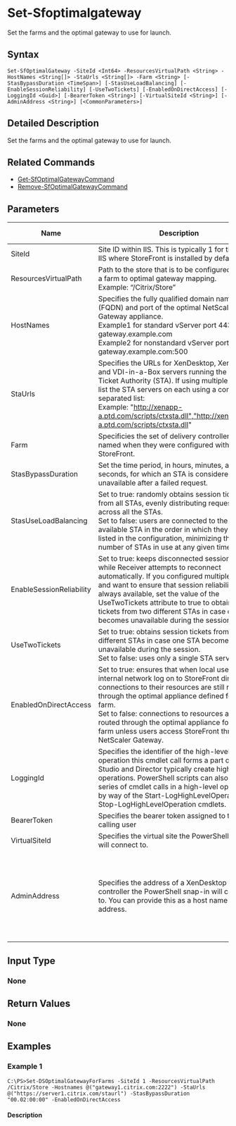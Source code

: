 ﻿
# Set-Sfoptimalgateway
Set the farms and the optimal gateway to use for launch.
## Syntax
```
Set-SfOptimalGateway -SiteId <Int64> -ResourcesVirtualPath <String> -HostNames <String[]> -StaUrls <String[]> -Farm <String> [-StasBypassDuration <TimeSpan>] [-StasUseLoadBalancing] [-EnableSessionReliability] [-UseTwoTickets] [-EnabledOnDirectAccess] [-LoggingId <Guid>] [-BearerToken <String>] [-VirtualSiteId <String>] [-AdminAddress <String>] [<CommonParameters>]
```
## Detailed Description
Set the farms and the optimal gateway to use for launch.


## Related Commands

* [Get-SfOptimalGatewayCommand](../Get-SfOptimalGatewayCommand/)
* [Remove-SfOptimalGatewayCommand](../Remove-SfOptimalGatewayCommand/)
## Parameters
| Name   | Description | Required? | Pipeline Input | Default Value |
| --- | --- | --- | --- | --- |
| SiteId | Site ID within IIS. This is typically 1 for the site in IIS where StoreFront is installed by default. | true | true (ByPropertyName) |  |
| ResourcesVirtualPath | Path to the store that is to be configured to have a farm to optimal gateway mapping.<br>Example: “/Citrix/Store” | true | true (ByPropertyName) |  |
| HostNames | Specifies the fully qualified domain name (FQDN) and port of the optimal NetScaler Gateway appliance.<br>Example1 for standard vServer port 443: gateway.example.com<br>Example2 for nonstandard vServer port 500: gateway.example.com:500 | true | false |  |
| StaUrls | Specifies the URLs for XenDesktop, XenApp, and VDI-in-a-Box servers running the Secure Ticket Authority (STA). If using multiple farms, list the STA servers on each using a comma separated list:<br>Example: "http://xenapp-a.ptd.com/scripts/ctxsta.dll","http://xendesktop-a.ptd.com/scripts/ctxsta.dll" | true | false |  |
| Farm | Specificies the set of delivery controllers, as named when they were configured with StoreFront. | true | false |  |
| StasBypassDuration | Set the time period, in hours, minutes, and seconds, for which an STA is considered unavailable after a failed request. | false | false |  |
| StasUseLoadBalancing | Set to true: randomly obtains session tickets from all STAs, evenly distributing requests across all the STAs.<br>Set to false: users are connected to the first available STA in the order in which they are listed in the configuration, minimizing the number of STAs in use at any given time. | false | false |  |
| EnableSessionReliability | Set to true: keeps disconnected sessions open while Receiver attempts to reconnect automatically. If you configured multiple STAs and want to ensure that session reliability is always available, set the value of the UseTwoTickets attribute to true to obtain session tickets from two different STAs in case one STA becomes unavailable during the session. | false | false |  |
| UseTwoTickets | Set to true: obtains session tickets from two different STAs in case one STA becomes unavailable during the session.<br>Set to false: uses only a single STA server. | false | false |  |
| EnabledOnDirectAccess | Set to true: ensures that when local users on the internal network log on to StoreFront directly, connections to their resources are still routed through the optimal appliance defined for the farm.<br>Set to false: connections to resources are not routed through the optimal appliance for the farm unless users access StoreFront through a NetScaler Gateway. | false | false |  |
| LoggingId | Specifies the identifier of the high-level operation this cmdlet call forms a part of. Citrix Studio and Director typically create high-level operations. PowerShell scripts can also wrap a series of cmdlet calls in a high-level operation by way of the Start-LogHighLevelOperation and Stop-LogHighLevelOperation cmdlets. | false | false |  |
| BearerToken | Specifies the bearer token assigned to the calling user | false | false |  |
| VirtualSiteId | Specifies the virtual site the PowerShell snap-in will connect to. | false | false |  |
| AdminAddress | Specifies the address of a XenDesktop controller the PowerShell snap-in will connect to. You can provide this as a host name or an IP address. | false | false | Localhost. Once a value is provided by any cmdlet, this value becomes the default. |

## Input Type

### None

## Return Values

### None

## Examples

### Example 1
```
C:\PS>Set-DSOptimalGatewayForFarms -SiteId 1 -ResourcesVirtualPath /Citrix/Store -Hostnames @("gateway1.citrix.com:2222") -StaUrls @("https://server1.citrix.com/staurl") -StasBypassDuration "00.02:00:00" -EnabledOnDirectAccess
```
#### Description


